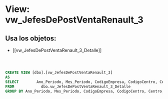 # View: vw_JefesDePostVentaRenault_3

## Usa los objetos:
- [[vw_JefesDePostVentaRenault_3_Detalle]]

```sql



CREATE VIEW [dbo].[vw_JefesDePostVentaRenault_3]
AS
SELECT        Ano_Periodo, Mes_Periodo, CodigoEmpresa, CodigoCentro, Centro, CodigoSeccion, Seccion, MAX(ValorVariable) AS ValorVariable, SUM(Facturacion) AS Facturacion, SUM(Facturacion) * MAX(ValorVariable) / 100 AS Comision_Facturacion
FROM            dbo.vw_JefesDePostVentaRenault_3_Detalle
GROUP BY Ano_Periodo, Mes_Periodo, CodigoEmpresa, CodigoCentro, Centro, CodigoSeccion, Seccion


```
